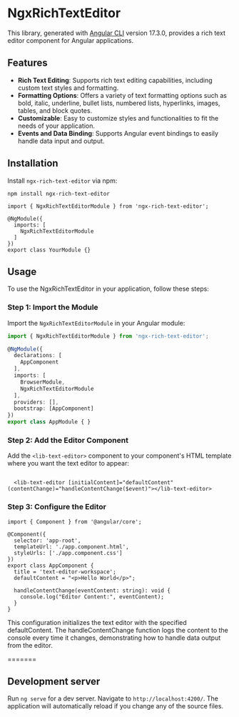 # NgxRichTextEditor

This library, generated with [Angular CLI](https://github.com/angular/angular-cli) version 17.3.0, provides a rich text editor component for Angular applications.

## Features

- **Rich Text Editing**: Supports rich text editing capabilities, including custom text styles and formatting.
- **Formatting Options**: Offers a variety of text formatting options such as bold, italic, underline, bullet lists, numbered lists, hyperlinks, images, tables, and block quotes.
- **Customizable**: Easy to customize styles and functionalities to fit the needs of your application.
- **Events and Data Binding**: Supports Angular event bindings to easily handle data input and output.


## Installation

Install `ngx-rich-text-editor` via npm:

`npm install ngx-rich-text-editor`


```
import { NgxRichTextEditorModule } from 'ngx-rich-text-editor';

@NgModule({
  imports: [
    NgxRichTextEditorModule
  ]
})
export class YourModule {}
```




## Usage

To use the NgxRichTextEditor in your application, follow these steps:

### Step 1: Import the Module
Import the `NgxRichTextEditorModule` in your Angular module:

```typescript
import { NgxRichTextEditorModule } from 'ngx-rich-text-editor';

@NgModule({
  declarations: [
    AppComponent
  ],
  imports: [
    BrowserModule,
    NgxRichTextEditorModule
  ],
  providers: [],
  bootstrap: [AppComponent]
})
export class AppModule { }
```

### Step 2: Add the Editor Component
Add the `<lib-text-editor>` component to your component's HTML template where you want the text editor to appear:

```

  <lib-text-editor [initialContent]="defaultContent" (contentChange)="handleContentChange($event)"></lib-text-editor>

```

### Step 3: Configure the Editor
```
import { Component } from '@angular/core';

@Component({
  selector: 'app-root',
  templateUrl: './app.component.html',
  styleUrls: ['./app.component.css']
})
export class AppComponent {
  title = 'text-editor-workspace';
  defaultContent = "<p>Hello World</p>";

  handleContentChange(eventContent: string): void {
    console.log("Editor Content:", eventContent);
  }
}
```

This configuration initializes the text editor with the specified defaultContent. The handleContentChange function logs the content to the console every time it changes, demonstrating how to handle data output from the editor.




=======

## Development server

Run `ng serve` for a dev server. Navigate to `http://localhost:4200/`. The application will automatically reload if you change any of the source files.

